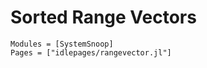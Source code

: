 # Sorted Range Vectors

```@autodocs
Modules = [SystemSnoop]
Pages = ["idlepages/rangevector.jl"]
```
